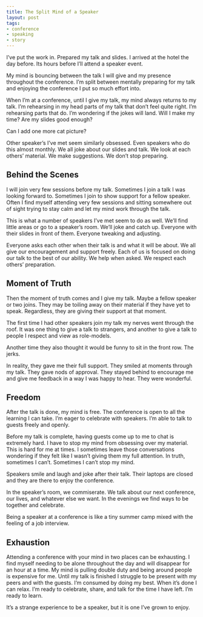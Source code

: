 ```yaml
---
title: The Split Mind of a Speaker
layout: post
tags:
- conference
- speaking
- story
---
```


I’ve put the work in. Prepared my talk and slides. I arrived at the hotel the day before. Its hours before I’ll attend a speaker event.

My mind is bouncing between the talk I will give and my presence throughout the conference. I’m split between mentally preparing for my talk and enjoying the conference I put so much effort into.

When I’m at a conference, until I give my talk, my mind always returns to my talk. I’m rehearsing in my head parts of my talk that don’t feel quite right. I’m rehearsing parts that do. I’m wondering if the jokes will land. Will I make my time? Are my slides good enough?

Can I add one more cat picture?

Other speaker’s I’ve met seem similarly obsessed. Even speakers who do this almost monthly. We all joke about our slides and talk. We look at each others’ material. We make suggestions. We don’t stop preparing.

## Behind the Scenes

I will join very few sessions before my talk. Sometimes I join a talk I was looking forward to. Sometimes I join to show support for a fellow speaker. Often I find myself attending very few sessions and sitting somewhere out of sight trying to stay calm and let my mind work through the talk.

This is what a number of speakers I’ve met seem to do as well. We’ll find little areas or go to a speaker’s room. We’ll joke and catch up. Everyone with their slides in front of them. Everyone tweaking and adjusting.

Everyone asks each other when their talk is and what it will be about. We all give our encouragement and support freely. Each of us is focused on doing our talk to the best of our ability. We help when asked. We respect each others’ preparation.

## Moment of Truth

Then the moment of truth comes and I give my talk. Maybe a fellow speaker or two joins. They may be toiling away on their material if they have yet to speak. Regardless, they are giving their support at that moment.

The first time I had other speakers join my talk my nerves went through the roof. It was one thing to give a talk to strangers, and another to give a talk to people I respect and view as role-models. 

Another time they also thought it would be funny to sit in the front row. The jerks.

In reality, they gave me their full support. They smiled at moments through my talk. They gave nods of approval. They stayed behind to encourage me and give me feedback in a way I was happy to hear. They were wonderful.

## Freedom

After the talk is done, my mind is free. The conference is open to all the learning I can take. I’m eager to celebrate with speakers. I’m able to talk to guests freely and openly.

Before my talk is complete, having guests come up to me to chat is extremely hard. I have to stop my mind from obsessing over my material. This is hard for me at times. I sometimes leave those conversations wondering if they felt like I wasn’t giving them my full attention. In truth, sometimes I can’t. Sometimes I can’t stop my mind.

Speakers smile and laugh and joke after their talk. Their laptops are closed and they are there to enjoy the conference.

In the speaker’s room, we commiserate. We talk about our next conference, our lives, and whatever else we want. In the evenings we find ways to be together and celebrate.

Being a speaker at a conference is like a tiny summer camp mixed with the feeling of a job interview.

## Exhaustion

Attending a conference with your mind in two places can be exhausting. I find myself needing to be alone throughout the day and will disappear for an hour at a time. My mind is pulling double duty and being around people is expensive for me. Until my talk is finished I struggle to be present with my peers and with the guests. I’m consumed by doing my best. When it’s done I can relax. I’m ready to celebrate, share, and talk for the time I have left. I’m ready to learn.

It’s a strange experience to be a speaker, but it is one I’ve grown to enjoy.
